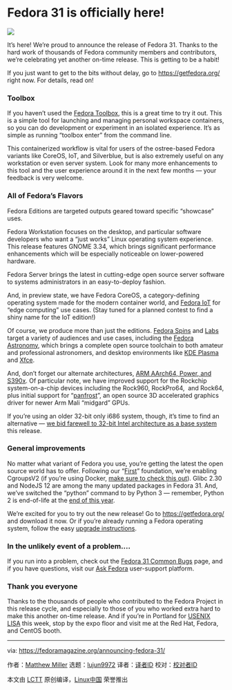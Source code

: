 [#]: collector: (lujun9972)
[#]: translator: (wxy)
[#]: reviewer: ( )
[#]: publisher: ( )
[#]: url: ( )
[#]: subject: (Fedora 31 is officially here!)
[#]: via: (https://fedoramagazine.org/announcing-fedora-31/)
[#]: author: (Matthew Miller https://fedoramagazine.org/author/mattdm/)

Fedora 31 is officially here!
======

![][1]

It’s here! We’re proud to announce the release of Fedora 31. Thanks to the hard work of thousands of Fedora community members and contributors, we’re celebrating yet another on-time release. This is getting to be a habit!

If you just want to get to the bits without delay, go to <https://getfedora.org/> right now. For details, read on!

### Toolbox

If you haven’t used the [Fedora Toolbox][2], this is a great time to try it out. This is a simple tool for launching and managing personal workspace containers, so you can do development or experiment in an isolated experience. It’s as simple as running “toolbox enter” from the command line.

This containerized workflow is vital for users of the ostree-based Fedora variants like CoreOS, IoT, and Silverblue, but is also extremely useful on any workstation or even server system. Look for many more enhancements to this tool and the user experience around it in the next few months — your feedback is very welcome.

### All of Fedora’s Flavors

Fedora Editions are targeted outputs geared toward specific “showcase” uses.

Fedora Workstation focuses on the desktop, and particular software developers who want a “just works” Linux operating system experience. This release features GNOME 3.34, which brings significant performance enhancements which will be especially noticeable on lower-powered hardware.

Fedora Server brings the latest in cutting-edge open source server software to systems administrators in an easy-to-deploy fashion.

And, in preview state, we have Fedora CoreOS, a category-defining operating system made for the modern container world, and [Fedora IoT][3] for “edge computing” use cases. (Stay tuned for a planned contest to find a shiny name for the IoT edition!)

Of course, we produce more than just the editions. [Fedora Spins][4] and [Labs][5] target a variety of audiences and use cases, including the [Fedora Astronomy][6], which brings a complete open source toolchain to both amateur and professional astronomers, and desktop environments like [KDE Plasma][7] and [Xfce][8].

And, don’t forget our alternate architectures, [ARM AArch64, Power, and S390x][9]. Of particular note, we have improved support for the Rockchip system-on-a-chip devices including the Rock960, RockPro64,  and Rock64, plus initial support for “[panfrost][10]”, an open source 3D accelerated graphics driver for newer Arm Mali “midgard” GPUs.

If you’re using an older 32-bit only i686 system, though, it’s time to find an alternative — [we bid farewell to 32-bit Intel architecture as a base system][11] this release.

### General improvements

No matter what variant of Fedora you use, you’re getting the latest the open source world has to offer. Following our “[First][12]” foundation, we’re enabling CgroupsV2 (if you’re using Docker, [make sure to check this out][13]). Glibc 2.30  and NodeJS 12 are among the many updated packages in Fedora 31. And, we’ve switched the “python” command to by Python 3 — remember, Python 2 is end-of-life at the [end of this year][14].

We’re excited for you to try out the new release! Go to <https://getfedora.org/> and download it now. Or if you’re already running a Fedora operating system, follow the easy [upgrade instructions][15].

### In the unlikely event of a problem….

If you run into a problem, check out the [Fedora 31 Common Bugs][16] page, and if you have questions, visit our [Ask Fedora][17] user-support platform.

### Thank you everyone

Thanks to the thousands of people who contributed to the Fedora Project in this release cycle, and especially to those of you who worked extra hard to make this another on-time release. And if you’re in Portland for [USENIX LISA][18] this week, stop by the expo floor and visit me at the Red Hat, Fedora, and CentOS booth.

--------------------------------------------------------------------------------

via: https://fedoramagazine.org/announcing-fedora-31/

作者：[Matthew Miller][a]
选题：[lujun9972][b]
译者：[译者ID](https://github.com/译者ID)
校对：[校对者ID](https://github.com/校对者ID)

本文由 [LCTT](https://github.com/LCTT/TranslateProject) 原创编译，[Linux中国](https://linux.cn/) 荣誉推出

[a]: https://fedoramagazine.org/author/mattdm/
[b]: https://github.com/lujun9972
[1]: https://fedoramagazine.org/wp-content/uploads/2019/10/fedora31-816x345.jpg
[2]: https://docs.fedoraproject.org/en-US/fedora-silverblue/toolbox/
[3]: https://iot.fedoraproject.org/
[4]: https://spins.fedoraproject.org/
[5]: https://labs.fedoraproject.org/
[6]: https://labs.fedoraproject.org/en/astronomy/
[7]: https://spins.fedoraproject.org/en/kde/
[8]: https://spins.fedoraproject.org/en/xfce/
[9]: https://alt.fedoraproject.org/alt/
[10]: https://panfrost.freedesktop.org/
[11]: https://fedoramagazine.org/in-fedora-31-32-bit-i686-is-86ed/
[12]: https://docs.fedoraproject.org/en-US/project/#_first
[13]: https://fedoraproject.org/wiki/Common_F31_bugs#Docker_package_no_longer_available_and_will_not_run_by_default_.28due_to_switch_to_cgroups_v2.29
[14]: https://pythonclock.org/
[15]: https://docs.fedoraproject.org/en-US/quick-docs/upgrading/
[16]: https://fedoraproject.org/wiki/Common_F31_bugs
[17]: http://ask.fedoraproject.org
[18]: https://www.usenix.org/conference/lisa19
